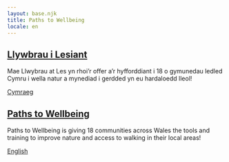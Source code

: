 ```yaml
---
layout: base.njk
title: Paths to Wellbeing
locale: en
---
```


<div class="landing">
  <section lang="cy">

  <h1><a href="/cy/" hreflang="cy">Llywbrau i Lesiant</a></h1>

  Mae Llwybrau at Les yn rhoi’r offer a’r hyfforddiant i 18 o gymunedau ledled Cymru i wella natur a mynediad i gerdded yn eu hardaloedd lleol!

  <a href="/cy/" hreflang="cy" class="btn">Cymraeg</a>

  </section>
  <section lang="en">

  <h1><a href="/en/" hreflang="en">Paths to Wellbeing</a></h1>

  Paths to Wellbeing is giving 18 communities across Wales the tools and training to improve nature and access to walking in their local areas!

  <a href="/en/" hreflang="en" class="btn">English</a>

  </section>
</div>
